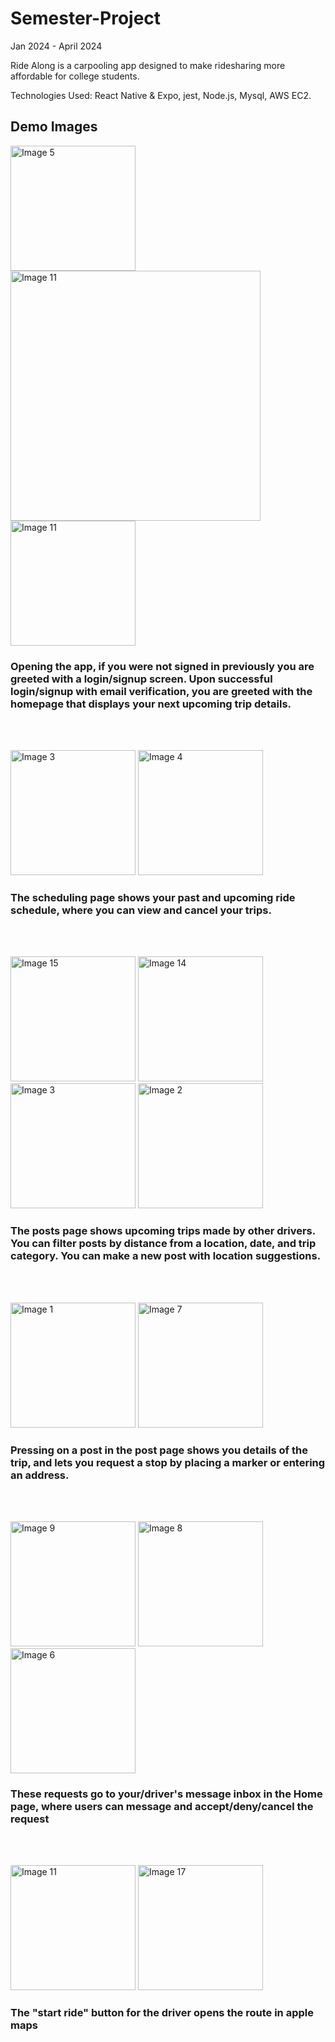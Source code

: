 # Semester-Project

Jan 2024 - April 2024

Ride Along is a carpooling app designed to make ridesharing more affordable for college students.

Technologies Used: React Native & Expo, jest, Node.js, Mysql, AWS EC2.


## Demo Images

<p align="left">
  <img src="./images/image5.png" alt="Image 5" width="200">
  <img src="./images/image20.png" alt="Image 11" height="400">
  <img src="./images/image11.png" alt="Image 11" width="200">
</p>

### Opening the app, if you were not signed in previously you are greeted with a login/signup screen. Upon successful login/signup with email verification, you are greeted with the homepage that displays your next upcoming trip details.

<br>
<br>
<p align="left">
  <img src="./images/image12.png" alt="Image 3" width="200">
  <img src="./images/image13.png" alt="Image 4" width="200">
</p>

### The scheduling page shows your past and upcoming ride schedule, where you can view and cancel your trips.

<br>
<br>
<p align="left">
    <img src="./images/image15.png" alt="Image 15" width="200">
  <img src="./images/image14.png" alt="Image 14" width="200">
  <img src="./images/image3.png" alt="Image 3" width="200">
  <img src="./images/image2.png" alt="Image 2" width="200">
</p>

### The posts page shows upcoming trips made by other drivers. You can filter posts by distance from a location, date, and trip category. You can make a new post with location suggestions.

<br>
<br>
<p align="left">
  <img src="./images/image1.png" alt="Image 1" width="200">
  <img src="./images/image7.png" alt="Image 7" width="200">
</p>

### Pressing on a post in the post page shows you details of the trip, and lets you request a stop by placing a marker or entering an address.

<br>
<br>
<p align="left">
  <img src="./images/image9.png" alt="Image 9" width="200">
  <img src="./images/image8.png" alt="Image 8" width="200">
  <img src="./images/image6.png" alt="Image 6" width="200">
</p>

### These requests go to your/driver's message inbox in the Home page, where users can message and accept/deny/cancel the request

<br>
<br>
<p align="left">
  <img src="./images/image11.png" alt="Image 11" width="200">
  <img src="./images/image17.png" alt="Image 17" width="200">
</p>

### The "start ride" button for the driver opens the route in apple maps
